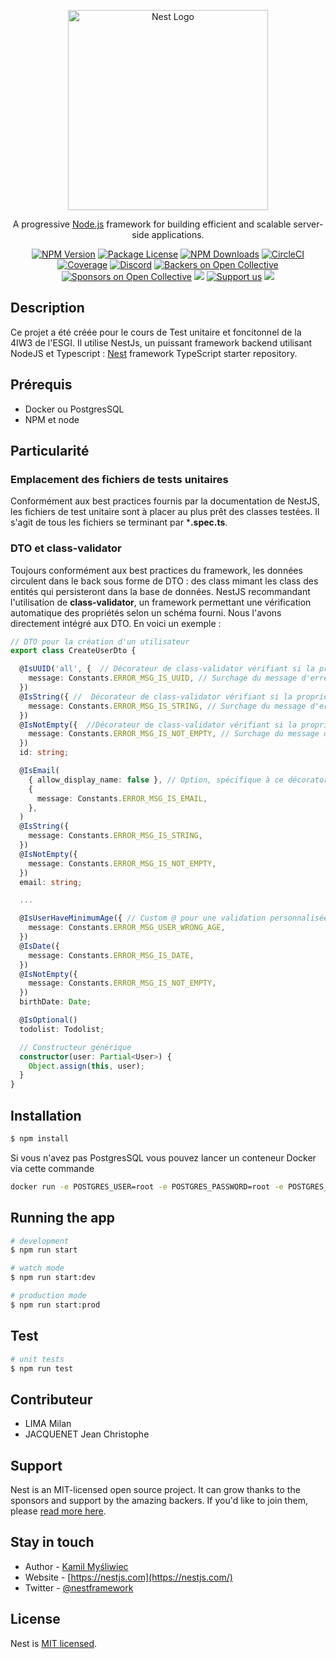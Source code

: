<p align="center">
  <a href="http://nestjs.com/" target="blank"><img src="https://nestjs.com/img/logo_text.svg" width="320" alt="Nest Logo" /></a>
</p>

[circleci-image]: https://img.shields.io/circleci/build/github/nestjs/nest/master?token=abc123def456
[circleci-url]: https://circleci.com/gh/nestjs/nest

  <p align="center">A progressive <a href="http://nodejs.org" target="_blank">Node.js</a> framework for building efficient and scalable server-side applications.</p>
    <p align="center">
<a href="https://www.npmjs.com/~nestjscore" target="_blank"><img src="https://img.shields.io/npm/v/@nestjs/core.svg" alt="NPM Version" /></a>
<a href="https://www.npmjs.com/~nestjscore" target="_blank"><img src="https://img.shields.io/npm/l/@nestjs/core.svg" alt="Package License" /></a>
<a href="https://www.npmjs.com/~nestjscore" target="_blank"><img src="https://img.shields.io/npm/dm/@nestjs/common.svg" alt="NPM Downloads" /></a>
<a href="https://circleci.com/gh/nestjs/nest" target="_blank"><img src="https://img.shields.io/circleci/build/github/nestjs/nest/master" alt="CircleCI" /></a>
<a href="https://coveralls.io/github/nestjs/nest?branch=master" target="_blank"><img src="https://coveralls.io/repos/github/nestjs/nest/badge.svg?branch=master#9" alt="Coverage" /></a>
<a href="https://discord.gg/G7Qnnhy" target="_blank"><img src="https://img.shields.io/badge/discord-online-brightgreen.svg" alt="Discord"/></a>
<a href="https://opencollective.com/nest#backer" target="_blank"><img src="https://opencollective.com/nest/backers/badge.svg" alt="Backers on Open Collective" /></a>
<a href="https://opencollective.com/nest#sponsor" target="_blank"><img src="https://opencollective.com/nest/sponsors/badge.svg" alt="Sponsors on Open Collective" /></a>
  <a href="https://paypal.me/kamilmysliwiec" target="_blank"><img src="https://img.shields.io/badge/Donate-PayPal-ff3f59.svg"/></a>
    <a href="https://opencollective.com/nest#sponsor"  target="_blank"><img src="https://img.shields.io/badge/Support%20us-Open%20Collective-41B883.svg" alt="Support us"></a>
  <a href="https://twitter.com/nestframework" target="_blank"><img src="https://img.shields.io/twitter/follow/nestframework.svg?style=social&label=Follow"></a>
</p>
  <!--[![Backers on Open Collective](https://opencollective.com/nest/backers/badge.svg)](https://opencollective.com/nest#backer)
  [![Sponsors on Open Collective](https://opencollective.com/nest/sponsors/badge.svg)](https://opencollective.com/nest#sponsor)-->

## Description

Ce projet a été créée pour le cours de Test unitaire et foncitonnel de la 4IW3 de l'ESGI. Il utilise NestJs, un puissant framework backend utilisant NodeJS et Typescript :
[Nest](https://github.com/nestjs/nest) framework TypeScript starter repository.


## Prérequis

- Docker ou PostgresSQL
- NPM et node
## Particularité

### Emplacement des fichiers de tests unitaires
Conformément aux best practices fournis par la documentation de NestJS, les fichiers de test unitaire sont à placer au plus prêt des classes testées. Il s'agit de tous les fichiers se terminant par ***.spec.ts**.

### DTO et class-validator
Toujours conformément aux best practices du framework, les données circulent dans le back sous forme de DTO : des class mimant les class des entités qui persisteront dans la base de données. 
NestJS recommandant l'utilisation de **class-validator**, un framework permettant une vérification automatique des propriétés selon un schéma fourni. Nous l'avons directement intégré aux DTO. En voici un exemple :

```typescript
// DTO pour la création d'un utilisateur
export class CreateUserDto {

  @IsUUID('all', {  // Décorateur de class-validator vérifiant si la propriété "id" est un uuid
    message: Constants.ERROR_MSG_IS_UUID, // Surchage du message d'erreur
  })
  @IsString({ //  Décorateur de class-validator vérifiant si la propriété "id" est un string
    message: Constants.ERROR_MSG_IS_STRING, // Surchage du message d'erreur
  })
  @IsNotEmpty({  //Décorateur de class-validator vérifiant si la propriété "id" n'est pas vide
    message: Constants.ERROR_MSG_IS_NOT_EMPTY, // Surchage du message d'erreur
  })
  id: string;

  @IsEmail(
    { allow_display_name: false }, // Option, spécifique à ce décorator
    {
      message: Constants.ERROR_MSG_IS_EMAIL,
    },
  )
  @IsString({
    message: Constants.ERROR_MSG_IS_STRING,
  })
  @IsNotEmpty({
    message: Constants.ERROR_MSG_IS_NOT_EMPTY,
  })
  email: string;

  ...

  @IsUserHaveMinimumAge({ // Custom @ pour une validation personnalisée de la propriété "birthDate"
    message: Constants.ERROR_MSG_USER_WRONG_AGE,
  })
  @IsDate({
    message: Constants.ERROR_MSG_IS_DATE,
  })
  @IsNotEmpty({
    message: Constants.ERROR_MSG_IS_NOT_EMPTY,
  })
  birthDate: Date;

  @IsOptional()
  todolist: Todolist;

  // Constructeur générique
  constructor(user: Partial<User>) {
    Object.assign(this, user);
  }
}
```

## Installation

```bash
$ npm install
```

Si vous n'avez pas PostgresSQL vous pouvez lancer un conteneur Docker via cette commande 
```bash
docker run -e POSTGRES_USER=root -e POSTGRES_PASSWORD=root -e POSTGRES_DB=todolist -d -p 5432:5432 postgres
```


## Running the app

```bash
# development
$ npm run start

# watch mode
$ npm run start:dev

# production mode
$ npm run start:prod
```

## Test

```bash
# unit tests
$ npm run test

```

## Contributeur

- LIMA Milan
- JACQUENET Jean Christophe

## Support

Nest is an MIT-licensed open source project. It can grow thanks to the sponsors and support by the amazing backers. If you'd like to join them, please [read more here](https://docs.nestjs.com/support).

## Stay in touch

- Author - [Kamil Myśliwiec](https://kamilmysliwiec.com)
- Website - [https://nestjs.com](https://nestjs.com/)
- Twitter - [@nestframework](https://twitter.com/nestframework)

## License

Nest is [MIT licensed](LICENSE).
